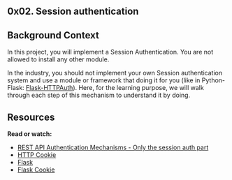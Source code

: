 ## 0x02. Session authentication

## Background Context
In this project, you will implement a Session Authentication. You are not allowed to install any other module.

In the industry, you should not implement your own Session authentication system and use a module or framework that doing it for you (like in Python-Flask: [Flask-HTTPAuth](# "https://flask-httpauth.readthedocs.io/en/latest/")). Here, for the learning purpose, we will walk through each step of this mechanism to understand it by doing.

## Resources
**Read or watch:**

* [REST API Authentication Mechanisms - Only the session auth part](# "https://www.youtube.com/watch?v=501dpx2IjGY")
* [HTTP Cookie](# "https://developer.mozilla.org/en-US/docs/Web/HTTP/Headers/Cookie")
* [Flask](# "https://palletsprojects.com/projects/flask/")
* [Flask Cookie](# "https://flask.palletsprojects.com/en/1.1.x/quickstart/#cookies")
